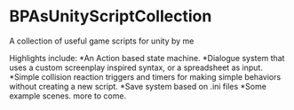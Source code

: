 # BPAsUnityScriptCollection
A collection of useful game scripts for unity by me

Highlights include:
*An Action based state machine.
*Dialogue system that uses a custom screenplay inspired syntax, or a spreadsheet as input.
*Simple collision reaction triggers and timers for making simple behaviors without creating a new script.
*Save system based on .ini files
*Some example scenes. more to come.
